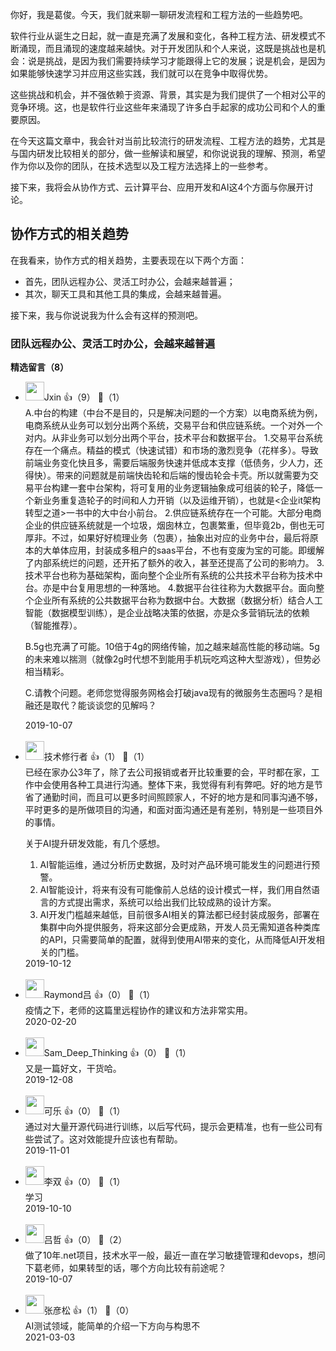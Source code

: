 你好，我是葛俊。今天，我们就来聊一聊研发流程和工程方法的一些趋势吧。

软件行业从诞生之日起，就一直是充满了发展和变化，各种工程方法、研发模式不断涌现，而且涌现的速度越来越快。对于开发团队和个人来说，这既是挑战也是机会：说是挑战，是因为我们需要持续学习才能跟得上它的发展；说是机会，是因为如果能够快速学习并应用这些实践，我们就可以在竞争中取得优势。

这些挑战和机会，并不强依赖于资源、背景，其实是为我们提供了一个相对公平的竞争环境。这，也是软件行业这些年来涌现了许多白手起家的成功公司和个人的重要原因。

在今天这篇文章中，我会针对当前比较流行的研发流程、工程方法的趋势，尤其是与国内研发比较相关的部分，做一些解读和展望，和你说说我的理解、预测，希望作为你以及你的团队，在技术选型以及工程方法选择上的一些参考。

接下来，我将会从协作方式、云计算平台、应用开发和AI这4个方面与你展开讨论。

## 协作方式的相关趋势

在我看来，协作方式的相关趋势，主要表现在以下两个方面：

- 首先，团队远程办公、灵活工时办公，会越来越普遍；
- 其次，聊天工具和其他工具的集成，会越来越普遍。

接下来，我与你说说我为什么会有这样的预测吧。

### 团队远程办公、灵活工时办公，会越来越普遍
<div><strong>精选留言（8）</strong></div><ul>
<li><img src="https://static001.geekbang.org/account/avatar/00/13/17/27/ec30d30a.jpg" width="30px"><span>Jxin</span> 👍（9） 💬（1）<div>A.中台的构建（中台不是目的，只是解决问题的一个方案）以电商系统为例，电商系统从业务可以划分出两个系统，交易平台和供应链系统。一个对外一个对内。从非业务可以划分出两个平台，技术平台和数据平台。
1.交易平台系统存在一个痛点。精益的模式（快速试错）和市场的激烈竞争（花样多）。导致前端业务变化快且多，需要后端服务快速并低成本支撑（低债务，少人力，还得快）。带来的问题就是前端快齿轮和后端的慢齿轮会卡壳。所以就需要为交易平台构建一套中台架构，将可复用的业务逻辑抽象成可组装的轮子，降低一个新业务重复造轮子的时间和人力开销（以及运维开销），也就是&lt;企业it架构转型之道&gt;一书中的大中台小前台。
2.供应链系统存在一个可能。大部分电商企业的供应链系统就是一个垃圾，烟囱林立，包裹繁重，但毕竟2b，倒也无可厚非。不过，如果好好梳理业务（包裹），抽象出对应的业务中台，最后将原本的大单体应用，封装成多租户的saas平台，不也有变废为宝的可能。即缓解了内部系统烂的问题，还开拓了额外的收入，甚至还提高了公司的影响力。
3.技术平台也称为基础架构，面向整个企业所有系统的公共技术平台称为技术中台。亦是中台复用思想的一种落地。
4.数据平台往往称为大数据平台。面向整个企业所有系统的公共数据平台称为数据中台。大数据（数据分析）结合人工智能（数据模型训练），是企业战略决策的依据，亦是众多营销玩法的依赖（智能推荐）。

B.5g也充满了可能。10倍于4g的网络传输，加之越来越高性能的移动端。5g的未来难以揣测（就像2g时代想不到能用手机玩吃鸡这种大型游戏），但势必相当精彩。

C.请教个问题。老师您觉得服务网格会打破java现有的微服务生态圈吗？是相融还是取代？能谈谈您的见解吗？</div>2019-10-07</li><br/><li><img src="https://static001.geekbang.org/account/avatar/00/0f/75/9b/611e74ab.jpg" width="30px"><span>技术修行者</span> 👍（1） 💬（1）<div>已经在家办公3年了，除了去公司报销或者开比较重要的会，平时都在家，工作中会使用各种工具进行沟通。整体下来，我觉得有利有弊吧。好的地方是节省了通勤时间，而且可以更多时间照顾家人，不好的地方是和同事沟通不够，平时更多的是所做项目的沟通，和面对面沟通还是有差别，特别是一些项目外的事情。

关于AI提升研发效能，有几个感想。
1. AI智能运维，通过分析历史数据，及时对产品环境可能发生的问题进行预警。
2. AI智能设计，将来有没有可能像前人总结的设计模式一样，我们用自然语言的方式提出需求，系统可以给出我们比较成熟的设计方案。
3. AI开发门槛越来越低，目前很多AI相关的算法都已经封装成服务，部署在集群中向外提供服务，将来这部分会更成熟，开发人员无需知道各种类库的API，只需要简单的配置，就得到使用AI带来的变化，从而降低AI开发相关的门槛。</div>2019-10-12</li><br/><li><img src="https://static001.geekbang.org/account/avatar/00/18/22/97/7a1c4031.jpg" width="30px"><span>Raymond吕</span> 👍（0） 💬（1）<div>疫情之下，老师的这篇里远程协作的建议和方法非常实用。</div>2020-02-20</li><br/><li><img src="https://static001.geekbang.org/account/avatar/00/0f/46/c0/106d98e7.jpg" width="30px"><span>Sam_Deep_Thinking</span> 👍（0） 💬（1）<div>又是一篇好文，干货哈。</div>2019-12-08</li><br/><li><img src="https://static001.geekbang.org/account/avatar/00/13/73/70/4bb82253.jpg" width="30px"><span>可乐</span> 👍（0） 💬（1）<div>通过对大量开源代码进行训练，以后写代码，提示会更精准，也有一些公司有些尝试了。这对效能提升应该也有帮助。</div>2019-11-01</li><br/><li><img src="https://static001.geekbang.org/account/avatar/00/10/38/cf/f2c7d021.jpg" width="30px"><span>李双</span> 👍（0） 💬（1）<div>学习</div>2019-10-10</li><br/><li><img src="https://static001.geekbang.org/account/avatar/00/11/0f/90/1dc1c940.jpg" width="30px"><span>吕哲</span> 👍（0） 💬（2）<div>做了10年.net项目，技术水平一般，最近一直在学习敏捷管理和devops，想问下葛老师，如果转型的话，哪个方向比较有前途呢？</div>2019-10-07</li><br/><li><img src="https://static001.geekbang.org/account/avatar/00/0f/8e/02/abb7bfe3.jpg" width="30px"><span>张彦松</span> 👍（1） 💬（0）<div>AI测试领域，能简单的介绍一下方向与构思不</div>2021-03-03</li><br/>
</ul>